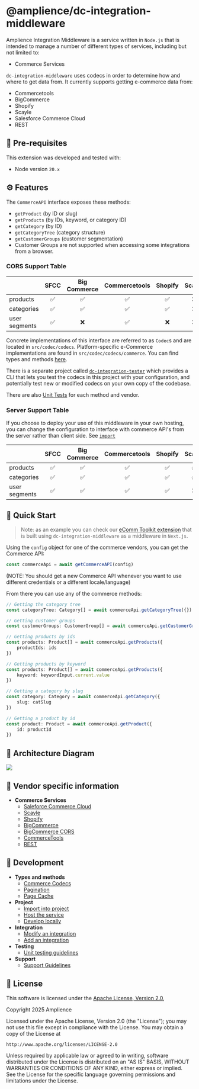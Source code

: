 # @amplience/dc-integration-middleware

Amplience Integration Middleware is a service written in `Node.js` that is intended to manage a number of different types of services, including but not limited to:

-   Commerce Services

`dc-integration-middleware` uses codecs in order to determine how and where to get data from. It currently supports getting e-commerce data from:

-   Commercetools
-   BigCommerce
-   Shopify
-   Scayle
-   Salesforce Commerce Cloud
-   REST

## 📝 Pre-requisites

This extension was developed and tested with:

-   Node version `20.x`

## ⚙️ Features

The `CommerceAPI` interface exposes these methods:

-   `getProduct` (by ID or slug)
-   `getProducts` (by IDs, keyword, or category ID)
-   `getCategory` (by ID)
-   `getCategoryTree` (category structure)
-   `getCustomerGroups` (customer segmentation)
  - Customer Groups are not supported when accessing some integrations from a browser.

### CORS Support Table

|  |	SFCC | Big Commerce | Commercetools | Shopify | Scayle |REST |
| :--- | :---: | :---: | :---: | :---: | :---: | :---: |
| products | ✅ | ✅  | ✅  | ✅  | ❌  | ✅  |
| categories | ✅  | ✅  | ✅  | ✅  | ❌  | ✅  |
| user segments | ✅  | ❌  | ✅  | ❌   | ❌  | ✅  |

Concrete implementations of this interface are referred to as `Codec`s and are located in `src/codec/codecs`. Platform-specific e-Commerce implementations are found in `src/codec/codecs/commerce`.
You can find types and methods [here](./docs/dev/commerce-codec.md).

There is a separate project called [`dc-integration-tester`](https://github.com/amplience/dc-integration-tester) which provides a CLI that lets you test the codecs in this project with your configuration, and potentially test new or modified codecs on your own copy of the codebase.

There are also [Unit Tests](./docs/dev/unit-testing.md) for each method and vendor.

### Server Support Table
If you choose to deploy your use of this middleware in your own hosting, you can change the configuration to interface with commerce API's from the server rather than client side. See [`import`](./docs/dev/import.md)

|  |	SFCC | Big Commerce | Commercetools | Shopify | Scayle |REST |
| :--- | :---: | :---: | :---: | :---: | :---: | :---: |
| products | ✅ | ✅  | ✅  | ✅  | ✅  | ✅  |
| categories | ✅  | ✅  | ✅  | ✅  | ✅  | ✅  |
| user segments | ✅  | ✅  | ✅  | ✅  | ❌  | ✅  |

## 🏁 Quick Start


> Note: as an example you can check our [eComm Toolkit extension](https://github.com/amplience/dc-extension-ecomm-toolkit) that is built using `dc-integration-middleware` as a middleware in `Next.js`.

Using the `config` object for one of the commerce vendors, you can get the Commerce API:

```typescript
const commerceApi = await getCommerceAPI(config)
```

(NOTE: You should get a new Commerce API whenever you want to use different credentials or a different locale/language)

From there you can use any of the commerce methods:

```typescript
// Getting the category tree
const categoryTree: Category[] = await commerceApi.getCategoryTree({})

// Getting customer groups
const customerGroups: CustomerGroup[] = await commerceApi.getCustomerGroups({})

// Getting products by ids
const products: Product[] = await commerceApi.getProducts({
    productIds: ids
})

// Getting products by keyword
const products: Product[] = await commerceApi.getProducts({
    keyword: keywordInput.current.value
})

// Getting a category by slug
const category: Category = await commerceApi.getCategory({
    slug: catSlug
})

// Getting a product by id
const product: Product = await commerceApi.getProduct({
    id: productId
})
```

## 📐 Architecture Diagram

![](./docs/media/architecture.png)

## 🏢 Vendor specific information

- **Commerce Services**
  - [Saleforce Commerce Cloud](./docs/vendor/commerce/sfcc.md)
  - [Scayle](./docs/vendor/commerce/scayle.md)
  - [Shopify](./docs/vendor/commerce/shopify.md)
  - [BigCommerce](./docs/vendor/commerce/bigcommerce.md)
  - [BigCommerce CORS](./docs/vendor/commerce/bigcommerce-cors.md)
  - [CommerceTools](./docs/vendor/commerce/commercetools.md)
  - [REST](./docs/vendor/commerce/rest.md)

## 🧩 Development

- **Types and methods**
  - [Commerce Codecs](./docs/dev/commerce-codec.md)
  - [Pagination](./docs/dev/pagination.md)
  - [Page Cache](./docs/dev/page-cache.md)
- **Project**
  - [Import into project](./docs/dev/import.md)
  - [Host the service](./docs/dev/host.md)
  - [Develop locally](./docs/dev/develop-locally.md)
- **Integration**
  - [Modify an integration](./docs/dev/modify-integration.md)
  - [Add an integration](./docs/dev/add-integration.md)
- **Testing**
  - [Unit testing guidelines](./docs/dev/unit-testing.md)
- **Support**
  - [Support Guidelines](./docs/support.md)

## 📄 License

This software is licensed under the [Apache License, Version 2.0](http://www.apache.org/licenses/LICENSE-2.0),

Copyright 2025 Amplience

Licensed under the Apache License, Version 2.0 (the "License"); you may not use this file except in compliance with the License. You may obtain a copy of the License at

```
http://www.apache.org/licenses/LICENSE-2.0
```

Unless required by applicable law or agreed to in writing, software distributed under the License is distributed on an "AS IS" BASIS, WITHOUT WARRANTIES OR CONDITIONS OF ANY KIND, either express or implied. See the License for the specific language governing permissions and limitations under the License.

